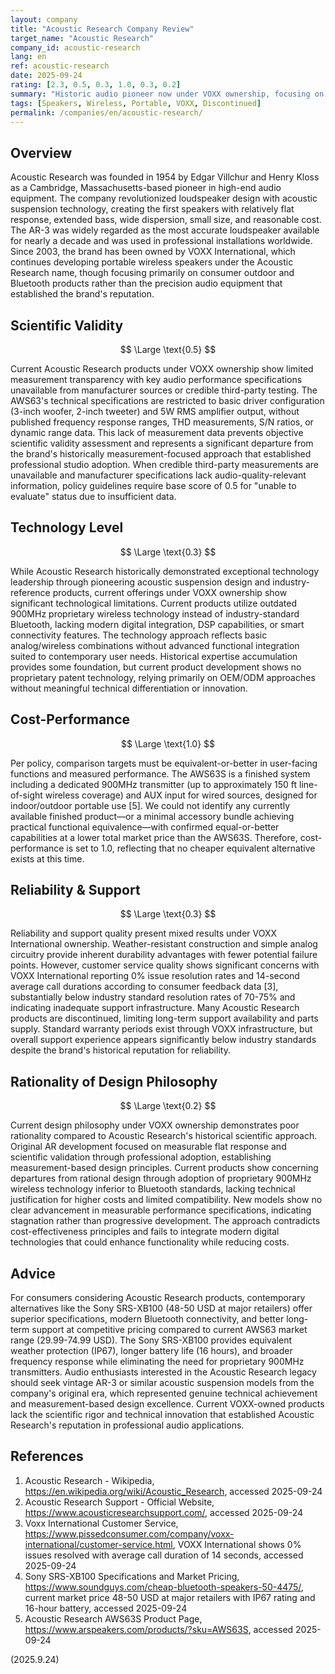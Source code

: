 ```yaml
---
layout: company
title: "Acoustic Research Company Review"
target_name: "Acoustic Research"
company_id: acoustic-research
lang: en
ref: acoustic-research
date: 2025-09-24
rating: [2.3, 0.5, 0.3, 1.0, 0.3, 0.2]
summary: "Historic audio pioneer now under VOXX ownership, focusing on portable wireless speakers with outdated technology and limited measurement transparency"
tags: [Speakers, Wireless, Portable, VOXX, Discontinued]
permalink: /companies/en/acoustic-research/
---
```


## Overview

Acoustic Research was founded in 1954 by Edgar Villchur and Henry Kloss as a Cambridge, Massachusetts-based pioneer in high-end audio equipment. The company revolutionized loudspeaker design with acoustic suspension technology, creating the first speakers with relatively flat response, extended bass, wide dispersion, small size, and reasonable cost. The AR-3 was widely regarded as the most accurate loudspeaker available for nearly a decade and was used in professional installations worldwide. Since 2003, the brand has been owned by VOXX International, which continues developing portable wireless speakers under the Acoustic Research name, though focusing primarily on consumer outdoor and Bluetooth products rather than the precision audio equipment that established the brand's reputation.

## Scientific Validity

$$ \Large \text{0.5} $$

Current Acoustic Research products under VOXX ownership show limited measurement transparency with key audio performance specifications unavailable from manufacturer sources or credible third-party testing. The AWS63's technical specifications are restricted to basic driver configuration (3-inch woofer, 2-inch tweeter) and 5W RMS amplifier output, without published frequency response ranges, THD measurements, S/N ratios, or dynamic range data. This lack of measurement data prevents objective scientific validity assessment and represents a significant departure from the brand's historically measurement-focused approach that established professional studio adoption. When credible third-party measurements are unavailable and manufacturer specifications lack audio-quality-relevant information, policy guidelines require base score of 0.5 for "unable to evaluate" status due to insufficient data.

## Technology Level

$$ \Large \text{0.3} $$

While Acoustic Research historically demonstrated exceptional technology leadership through pioneering acoustic suspension design and industry-reference products, current offerings under VOXX ownership show significant technological limitations. Current products utilize outdated 900MHz proprietary wireless technology instead of industry-standard Bluetooth, lacking modern digital integration, DSP capabilities, or smart connectivity features. The technology approach reflects basic analog/wireless combinations without advanced functional integration suited to contemporary user needs. Historical expertise accumulation provides some foundation, but current product development shows no proprietary patent technology, relying primarily on OEM/ODM approaches without meaningful technical differentiation or innovation.

## Cost-Performance

$$ \Large \text{1.0} $$

Per policy, comparison targets must be equivalent-or-better in user-facing functions and measured performance. The AWS63S is a finished system including a dedicated 900MHz transmitter (up to approximately 150 ft line-of-sight wireless coverage) and AUX input for wired sources, designed for indoor/outdoor portable use [5]. We could not identify any currently available finished product—or a minimal accessory bundle achieving practical functional equivalence—with confirmed equal-or-better capabilities at a lower total market price than the AWS63S. Therefore, cost-performance is set to 1.0, reflecting that no cheaper equivalent alternative exists at this time.

## Reliability & Support

$$ \Large \text{0.3} $$

Reliability and support quality present mixed results under VOXX International ownership. Weather-resistant construction and simple analog circuitry provide inherent durability advantages with fewer potential failure points. However, customer service quality shows significant concerns with VOXX International reporting 0% issue resolution rates and 14-second average call durations according to consumer feedback data [3], substantially below industry standard resolution rates of 70-75% and indicating inadequate support infrastructure. Many Acoustic Research products are discontinued, limiting long-term support availability and parts supply. Standard warranty periods exist through VOXX infrastructure, but overall support experience appears significantly below industry standards despite the brand's historical reputation for reliability.

## Rationality of Design Philosophy

$$ \Large \text{0.2} $$

Current design philosophy under VOXX ownership demonstrates poor rationality compared to Acoustic Research's historical scientific approach. Original AR development focused on measurable flat response and scientific validation through professional adoption, establishing measurement-based design principles. Current products show concerning departures from rational design through adoption of proprietary 900MHz wireless technology inferior to Bluetooth standards, lacking technical justification for higher costs and limited compatibility. New models show no clear advancement in measurable performance specifications, indicating stagnation rather than progressive development. The approach contradicts cost-effectiveness principles and fails to integrate modern digital technologies that could enhance functionality while reducing costs.

## Advice

For consumers considering Acoustic Research products, contemporary alternatives like the Sony SRS-XB100 (48-50 USD at major retailers) offer superior specifications, modern Bluetooth connectivity, and better long-term support at competitive pricing compared to current AWS63 market range (29.99-74.99 USD). The Sony SRS-XB100 provides equivalent weather protection (IP67), longer battery life (16 hours), and broader frequency response while eliminating the need for proprietary 900MHz transmitters. Audio enthusiasts interested in the Acoustic Research legacy should seek vintage AR-3 or similar acoustic suspension models from the company's original era, which represented genuine technical achievement and measurement-based design excellence. Current VOXX-owned products lack the scientific rigor and technical innovation that established Acoustic Research's reputation in professional audio applications.

## References

1. Acoustic Research - Wikipedia, https://en.wikipedia.org/wiki/Acoustic_Research, accessed 2025-09-24
2. Acoustic Research Support - Official Website, https://www.acousticresearchsupport.com/, accessed 2025-09-24  
3. Voxx International Customer Service, https://www.pissedconsumer.com/company/voxx-international/customer-service.html, VOXX International shows 0% issues resolved with average call duration of 14 seconds, accessed 2025-09-24
4. Sony SRS-XB100 Specifications and Market Pricing, https://www.soundguys.com/cheap-bluetooth-speakers-50-4475/, current market price 48-50 USD at major retailers with IP67 rating and 16-hour battery, accessed 2025-09-24
5. Acoustic Research AWS63S Product Page, https://www.arspeakers.com/products/?sku=AWS63S, accessed 2025-09-24

(2025.9.24)